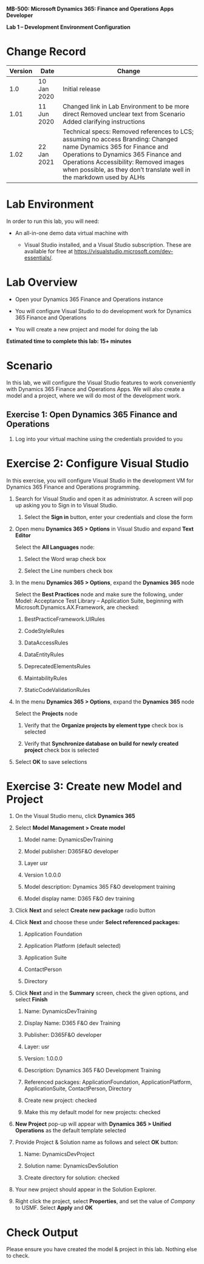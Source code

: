 **MB-500: Microsoft Dynamics 365: Finance and Operations Apps Developer**

**Lab 1 – Development Environment Configuration**

Change Record
=============

| Version | Date        | Change                                                                                                                                                                                                                                                                      |
|---------|-------------|-----------------------------------------------------------------------------------------------------------------------------------------------------------------------------------------------------------------------------------------------------------------------------|
| 1.0     | 10 Jan 2020 | Initial release                                                                                                                                                                                                                                                             |
| 1.01    | 11 Jun 2020 | Changed link in Lab Environment to be more direct Removed unclear text from Scenario Added clarifying instructions                                                                                                                                                    |
| 1.02    | 22 Jan 2021 | Technical specs: Removed references to LCS; assuming no access Branding: Changed name Dynamics 365 for Finance and Operations to Dynamics 365 Finance and Operations Accessibility: Removed images when possible, as they don’t translate well in the markdown used by ALHs |



Lab Environment
===============

In order to run this lab, you will need:

-   An all-in-one demo data virtual machine with

    -   Visual Studio installed, and a Visual Studio subscription. These are
        available for free at
        <https://visualstudio.microsoft.com/dev-essentials/>.

Lab Overview
============

-   Open your Dynamics 365 Finance and Operations instance

-   You will configure Visual Studio to do development work for Dynamics 365
    Finance and Operations

-   You will create a new project and model for doing the lab

**Estimated time to complete this lab: 15+ minutes**

Scenario
========

In this lab, we will configure the Visual Studio features to work conveniently
with Dynamics 365 Finance and Operations Apps. We will also create a model and a
project, where we will do most of the development work.

Exercise 1: Open Dynamics 365 Finance and Operations
----------------------------------------------------

1.  Log into your virtual machine using the credentials provided to you

Exercise 2: Configure Visual Studio 
====================================

In this exercise, you will configure Visual Studio in the development VM for
Dynamics 365 Finance and Operations programming.

1.  Search for Visual Studio and open it as administrator. A screen will pop up
    asking you to Sign in to Visual Studio.

    1.  Select the **Sign in** button, enter your credentials and close the form

2.  Open menu **Dynamics 365 \> Options** in Visual Studio and expand **Text
    Editor**

    Select the **All Languages** node:

    1.  Select the Word wrap check box

    2.  Select the Line numbers check box

3.  In the menu **Dynamics 365 \> Options**, expand the **Dynamics 365** node

    Select the **Best Practices** node and make sure the following, under Model:
    Acceptance Test Library – Application Suite, beginning with
    Microsoft.Dynamics.AX.Framework, are checked:

    1.  BestPracticeFramework.UIRules

    2.  CodeStyleRules

    3.  DataAccessRules

    4.  DataEntityRules

    5.  DeprecatedElementsRules

    6.  MaintabilityRules

    7.  StaticCodeValidationRules

4.  In the menu **Dynamics 365 \> Options**, expand the **Dynamics 365** node

    Select the **Projects** node

    1.  Verify that the **Organize projects by element type** check box is
        selected

    2.  Verify that **Synchronize database on build for newly created project**
        check box is selected

5.  Select **OK** to save selections

Exercise 3: Create new Model and Project
========================================

1.  On the Visual Studio menu, click **Dynamics 365**

2.  Select **Model Management \> Create model**

    1.  Model name: DynamicsDevTraining

    2.  Model publisher: D365F&O developer

    3.  Layer usr

    4.  Version 1.0.0.0

    5.  Model description: Dynamics 365 F&O development training

    6.  Model display name: D365 F&O dev training

3.  Click **Next** and select **Create new package** radio button

4.  Click **Next** and choose these under **Select referenced packages:**

    1.  Application Foundation

    2.  Application Platform (default selected)

    3.  Application Suite

    4.  ContactPerson

    5.  Directory

5.  Click **Next** and in the **Summary** screen, check the given options, and
    select **Finish**

    1.  Name: DynamicsDevTraining

    2.  Display Name: D365 F&O dev Training

    3.  Publisher: D365F&O developer

    4.  Layer: usr

    5.  Version: 1.0.0.0

    6.  Description: Dynamics 365 F&O Development Training

    7.  Referenced packages: ApplicationFoundation, ApplicationPlatform,
        ApplicationSuite, ContactPerson, Directory

    8.  Create new project: checked

    9.  Make this my default model for new projects: checked

6.  **New Project** pop-up will appear with **Dynamics 365 \> Unified
    Operations** as the default template selected

7.  Provide Project & Solution name as follows and select **OK** button:

    1.  Name: DynamicsDevProject

    2.  Solution name: DynamicsDevSolution

    3.  Create directory for solution: checked

8.  Your new project should appear in the Solution Explorer.

9.  Right click the project, select **Properties**, and set the value of
    *Company* to USMF. Select **Apply** and **OK**

Check Output
============

Please ensure you have created the model & project in this lab. Nothing else to
check.
